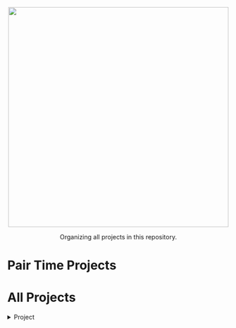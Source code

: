 <p align="center">
  <a href="#">
    <img src="https://martinfowler.com/articles/on-pair-programming/driver_navigator.png" width="500">
  </a>
</p>

<p align="center">
    Organizing all projects in this repository.
</p>

Pair Time Projects
=================
<!--ts-->
   # All Projects
   <details>
   <summary>Project</summary>
  
   ## Project #01 - Simple Bot that send message.
   * Programming language - Python
      * [Simple bot](https://github.com/Suspir0n/Pair-Time-Programming-Bot)
      * API
      * Front
      * [URL for see deploying]()
      * Members' articles
         * [Evandro Silva](https://www.linkedin.com/in/suspir0n//)
            * [GitFlow - From a different point of view](https://dev.to/suspir0n/gitflow-de-um-ponto-de-vista-diferente-1cn4)
            * [The secret of simple Python documentation.](https://dev.to/suspir0n/o-segredo-de-uma-documentacao-simples-em-python-4ik9)
            * [How is teach python for other peoples](https://dev.to/suspir0n/como-e-ensinar-python-para-outras-pessoas-3cl1)
            * [What is SRP ? where this term from ?](https://dev.to/suspir0n/o-que-e-srp-de-onde-vem-este-nome-5b68)
         * [Ismael Carvalho](https://www.linkedin.com/in/ismael-carvalhoads/)
            * [Pair Time! Help my friends helps me to keep motivated](https://dev.to/figur8/pair-time-help-my-friends-helps-me-to-keep-motivated-37bp)
            * [KISS - Keep It Simple, Stupid](https://dev.to/figur8/kiss-keep-it-simple-stupid-56ef)
         * [Ana Luisa](https://www.linkedin.com/in/ana-luisa-/)
            * [What is Git and Github ?](https://ei-dev.pingback.com/p/o-que-e-git-e-github-saiba-a-diferenca-e-a-importancia-para-a-sua-carreira)  
         * [Julio Braga](https://www.linkedin.com/in/julio-braga-7bb0761a3/) 
            * [What is Scrum ?](https://dev.to/julio_braga/o-que-e-scrum-p5j)  
            * [What is Gitflow ?](https://dev.to/julio_braga/o-que-e-gitflow-2j0e)    
         * [Marilene Dias](https://www.linkedin.com/in/marilene-dias-49bb7a8b/) 
            <!--* [What is Markdown ?]()-->  
   </details>



